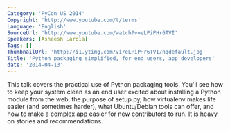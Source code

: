 ```yaml
---
Category: 'PyCon US 2014'
Copyright: 'http://www.youtube.com/t/terms'
Language: 'English'
SourceUrl: 'http://www.youtube.com/watch?v=eLPiPHr6TVI'
Speakers: [Asheesh Laroia]
Tags: []
ThumbnailUrl: 'http://i1.ytimg.com/vi/eLPiPHr6TVI/hqdefault.jpg'
Title: 'Python packaging simplified, for end users, app developers'
date: '2014-04-13'
---
```

This talk covers the practical use of Python packaging tools. You'll see how to keep your system clean as an end user excited about installing a Python module from the web, the purpose of setup.py, how virtualenv makes life easier (and sometimes harder), what Ubuntu/Debian tools can offer, and how to make a complex app easier for new contributors to run. It is heavy on stories and recommendations.